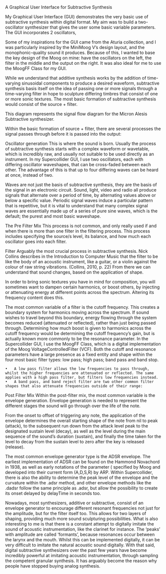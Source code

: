 A Graphical User Interface for Subtractive Synthesis

My Graphical User Interface (GUI) demonstrates the very basic use of subtractive synthesis within digital format. My aim was to build a two-oscillator synthesizer that gives the user some basic variable parameters. The GUI incorporates 2 oscillators, 

Some of my inspirations for the GUI came from the Aturia collection, and I was particularly inspired by the MiniMoog V’s design layout, and the monophonic-quality sound it produces. Because of this, I wanted to base the key design of the Moog on mine: have the oscillators on the left, the filter in the middle and the output on the right.  It was also ideal for me to use the MoogFF Class for my GUI.

While we understand that additive synthesis works by the addition of time-varying sinusoidal components to produce a desired waveform, subtractive synthesis basis itself on the idea of passing one or more signals through a time-varying filter in hope to sculpture differing timbres that consist of one or more sonic textures. The most basic formation of subtractive synthesis would consist of the source + filter.


This diagram represents the signal flow diagram for the Micron Alesis Subtractive synthesizer. 

Within the basic formation of source + filter, there are several processes the signal passes through before it is passed into the output:

Oscillator generation
This is where the sound is born. Usually the process of subtractive synthesis starts with a complex waveform or wavetable, which is incredibly raw, and usually not suitable to be used directly as an instrument. In my Supercollider GUI, I use two oscillators, each with differing oscillator waveshapes, that can be cross-faded between each other. The advantage of this is that up to four differing waves can be heard at once, instead of two.

Waves are not just the basis of subtractive synthesis, they are the basis of the signal in an electronic circuit. Sound, light, video and radio all produce signals that alternate over a period of time, by alternating values above or below a specific value. Periodic signal waves induce a particular pattern that is repetitive, but it is vital to understand that many complex signal waves are essentially made up of a series of pure sine waves, which is the default; the purest and most basic waveshape.

The Pre Filter Mix
This process is not common, and only really used if and when there is more than one filter in the filtering process. This process includes specifying the source/s level, its balance, and how much each oscillator goes into each filter.

Filter 
Arguably the most crucial process in subtractive synthesis. Nick Collins describes in the Introduction to Computer Music that the filter to be like the body of an acoustic instrument, like a guitar, or a violin against the colour of raw string vibrations. (Collins, 2010, p. 22) From there we can understand that sound changes, based on the application of shape. 

In order to bring sonic textures you have in mind for composition, you will sometimes want to dampen certain harmonics, or boost others, by injecting or attenuating energy at different points across the spectrum. Altering its frequency content does this. 

The most common variable of a filter is the cutoff frequency. This creates a boundary system for harmonics moving across the spectrum. If sound wishes to travel beyond this boundary, energy flowing through the system becomes reduced (attenuated or reflected), rather than just being passed through. Determining how much boost is given to harmonics across the cutoff frequency would be determining the cutoff frequency’s gain, but is actually known more commonly to be the resonance parameter. In the Supercollider GUI, I use the MoogFF Class, which is a digital implementation of the Moog VoltageControlledFilter (VCF). Both the cutoff and resonance parameters have a large presence as a fixed entity and shape within the four most basic filter types: low pass; high pass; band pass and band stop.

	•	A low pass filter allows the low frequencies to pass through, whilst the higher frequencies are attenuated or reflected. The same applies with a high pass filter, but filters low frequencies instead.
	•	A band pass, and band reject filter are two other common filter shapes that also attenuate frequencies outside of their range:



Post Filter Mix
Within the post-filter mix, the most common variable is the envelope generation. Envelope generation is needed to represent the different stages the sound will go through over the life of the note. 

From the onset to offset of triggering any note, the application of the envelope determines the overall starting shape of the note from nil to peak (attack), to the subsequent run down from the attack level peak to the designated sustain level (decay), as well as the level during the main sequence of the sound’s duration (sustain), and finally the time taken for the level to decay from the sustain level to zero after the key is released (release).


The most common envelope generator type is the ADSR envelope. The earliest implementation of ADSR can be found on the Hammond Novachord in 1938, as well as early notations of the parameter ( specified by Moog and developed into their current form (A,D,S,R) by ARP. Within Supercollider, there is also the ability to determine the peak level of the envelope and the curvature within the .adsr method, and other envelope methods like the .dadsr follow the same principle as .adsr, but allow the possibility to create its onset delayed by delayTime in seconds too.

Nowadays, most synthesizers, additive or subtractive, consist of an envelope generator to encourage different resonant frequencies not just for the amplitude, but for the filter itself too. This allows for two layers of shaping, providing much more sound sculpturing possibilities. What is also interesting to me is that there is a constant attempt to digitally imitate the sound of acoustic instrumentation, like the clarinet for instance. The ‘peaks’ with amplitude are called ‘formants’, because resonances occur between the larynx and the mouth. Whilst this can be implemented digitally, it can be very difficult to imitate the natural acoustic sound digitally. With that said, digital subtractive synthesizers over the past few years have become incredibly powerful at imitating acoustic instrumentation, through sampling the competent granular synthesis. It has arguably become the reason why people have stopped buying analog synthesis. 
